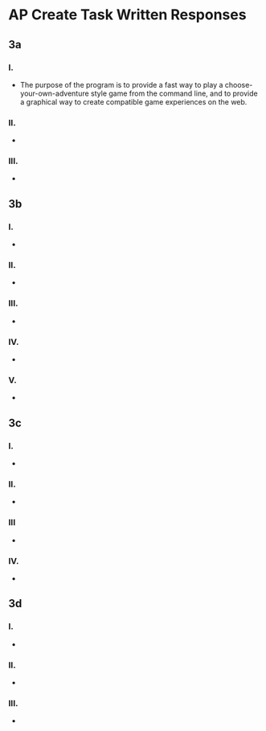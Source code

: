 # AP Create Task Written Responses

## 3a
### I. 
- The purpose of the program is to provide a fast way to play a choose-your-own-adventure style game from the command line, and to provide a graphical way to create compatible game experiences on the web.
### II.
- 
### III.
- 
## 3b
### I.
- 
### II.
- 
### III.
- 
### IV.
-
### V.
- 
## 3c
### I.
- 
### II.
- 
### III 
- 
### IV.
-
## 3d
### I.
- 
### II.
-
### III.
-